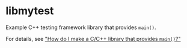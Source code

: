 # libmytest

Example C++ testing framework library that provides `main()`.

For details, see ["How do I make a C/C++ library that provides
`main()`?"](https://github.com/build2/HOWTO/blob/master/entries/make-library-that-provides-main.md)
